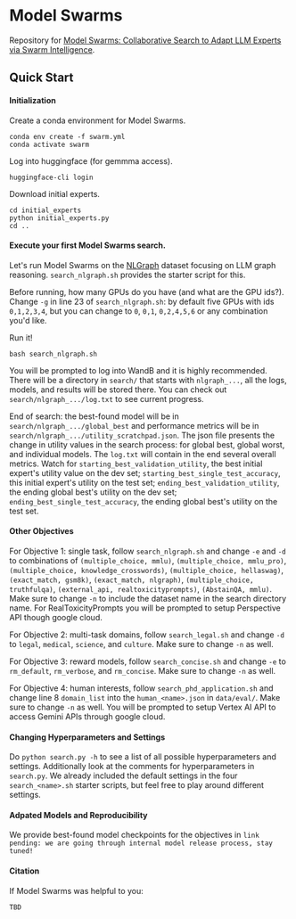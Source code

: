 # Model Swarms

Repository for [Model Swarms: Collaborative Search to Adapt LLM Experts via Swarm Intelligence](https://bunsenfeng.github.io/).

## Quick Start

#### Initialization

Create a conda environment for Model Swarms.
```
conda env create -f swarm.yml
conda activate swarm
```

Log into huggingface (for gemmma access).
```
huggingface-cli login
```

Download initial experts.
```
cd initial_experts
python initial_experts.py
cd ..
```

#### Execute your first Model Swarms search.

Let's run Model Swarms on the [NLGraph](https://arxiv.org/abs/2305.10037) dataset focusing on LLM graph reasoning. `search_nlgraph.sh` provides the starter script for this.

Before running, how many GPUs do you have (and what are the GPU ids?). Change `-g` in line 23 of `search_nlgraph.sh`: by default five GPUs with ids `0,1,2,3,4`, but you can change to `0`, `0,1`, `0,2,4,5,6` or any combination you'd like.

Run it!
```
bash search_nlgraph.sh
```

You will be prompted to log into WandB and it is highly recommended. There will be a directory in `search/` that starts with `nlgraph_...`, all the logs, models, and results will be stored there. You can check out `search/nlgraph_.../log.txt` to see current progress.

End of search: the best-found model will be in `search/nlgraph_.../global_best` and performance metrics will be in `search/nlgraph_.../utility_scratchpad.json`. The json file presents the change in utility values in the search process: for global best, global worst, and individual models. The `log.txt` will contain in the end several overall metrics. Watch for `starting_best_validation_utility`, the best initial expert's utility value on the dev set; `starting_best_single_test_accuracy`, this initial expert's utility on the test set; `ending_best_validation_utility`, the ending global best's utility on the dev set; `ending_best_single_test_accuracy`, the ending global best's utility on the test set.

#### Other Objectives

For Objective 1: single task, follow `search_nlgraph.sh` and change `-e` and `-d` to combinations of `(multiple_choice, mmlu)`, `(multiple_choice, mmlu_pro)`, `(multiple_choice, knowledge_crosswords)`, `(multiple_choice, hellaswag)`, `(exact_match, gsm8k)`, `(exact_match, nlgraph)`, `(multiple_choice, truthfulqa)`, `(external_api, realtoxicityprompts)`, `(AbstainQA, mmlu)`. Make sure to change `-n` to include the dataset name in the search directory name. For RealToxicityPrompts you will be prompted to setup Perspective API though google cloud.

For Objective 2: multi-task domains, follow `search_legal.sh` and change `-d` to `legal`, `medical`, `science`, and `culture`. Make sure to change `-n` as well.

For Objective 3: reward models, follow `search_concise.sh` and change `-e` to `rm_default`, `rm_verbose`, and `rm_concise`. Make sure to change `-n` as well.

For Objective 4: human interests, follow `search_phd_application.sh` and change line 8 `domain_list` into the `human_<name>.json` in `data/eval/`. Make sure to change `-n` as well. You will be prompted to setup Vertex AI API to access Gemini APIs through google cloud.

#### Changing Hyperparameters and Settings

Do `python search.py -h` to see a list of all possible hyperparameters and settings. Additionally look at the comments for hyperparameters in `search.py`. We already included the default settings in the four `search_<name>.sh` starter scripts, but feel free to play around different settings.

#### Adpated Models and Reproducibility

We provide best-found model checkpoints for the objectives in `link pending: we are going through internal model release process, stay tuned!`

#### Citation

If Model Swarms was helpful to you:

```
TBD
```
